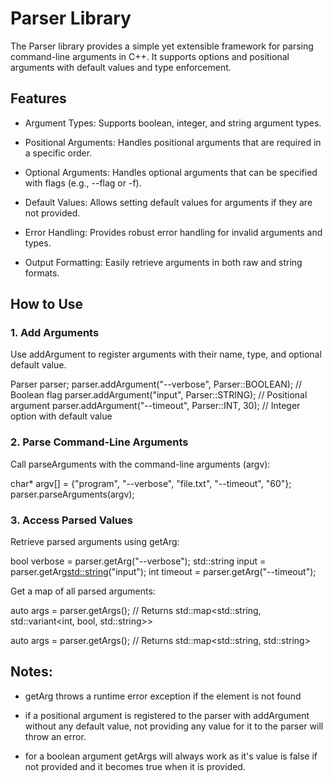 # Parser Library

The Parser library provides a simple yet extensible framework for parsing command-line arguments in C++. It supports options and positional arguments with default values and type enforcement.

## Features
- Argument Types: Supports boolean, integer, and string argument types.

- Positional Arguments: Handles positional arguments that are required in a specific order.

- Optional Arguments: Handles optional arguments that can be specified with flags (e.g., --flag or -f).

- Default Values: Allows setting default values for arguments if they are not provided.

- Error Handling: Provides robust error handling for invalid arguments and types.

- Output Formatting: Easily retrieve arguments in both raw and string formats.

## How to Use

### 1. Add Arguments
Use addArgument to register arguments with their name, type, and optional default value.

Parser parser;
parser.addArgument("--verbose", Parser::BOOLEAN); // Boolean flag
parser.addArgument("input", Parser::STRING);      // Positional argument
parser.addArgument("--timeout", Parser::INT, 30); // Integer option with default value

### 2. Parse Command-Line Arguments
Call parseArguments with the command-line arguments (argv):

char* argv[] = {"program", "--verbose", "file.txt", "--timeout", "60"};
parser.parseArguments(argv);

### 3. Access Parsed Values
Retrieve parsed arguments using getArg:

bool verbose = parser.getArg<bool>("--verbose");
std::string input = parser.getArg<std::string>("input");
int timeout = parser.getArg<int>("--timeout");

Get a map of all parsed arguments:

auto args = parser.getArgs(); // Returns std::map<std::string, std::variant<int, bool, std::string>>

auto args = parser.getArgs(); // Returns std::map<std::string, std::string>

## Notes:

- getArg throws a runtime error exception if the element is not found

- if a positional argument is registered to the parser with addArgument without any default value, not providing any value for it to the parser will throw an error.

- for a boolean argument getArgs will always work as it's value is false if not provided and it becomes true when it is provided.